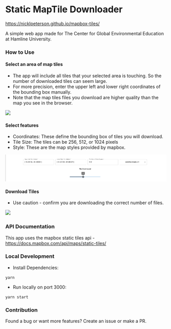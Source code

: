 # Static MapTile Downloader

https://nicklpeterson.github.io/mapbox-tiles/

A simple web app made for The Center for Global Environmental Education at Hamline University.

### How to Use

#### Select an area of map tiles

- The app will include all tiles that your selected area is touching. So the number of downloaded tiles can seem large. 
- For more precision, enter the upper left and lower right coordinates of the bounding box manually.
- Note that the map tiles files you download are higher quality than the map you see in the browser.

![](resources/select-area.gif)

#### Select features

- Coordinates: These define the bounding box of tiles you will download.
- Tile Size: The tiles can be 256, 512, or 1024 pixels
- Style: These are the map styles provided by mapbox.

![](resources/select-features.gif)

#### Download Tiles

- Use caution - confirm you are downloading the correct number of files.

![](resources/download-tiles.gif)


### API Documentation

This app uses the mapbox static tiles api - https://docs.mapbox.com/api/maps/static-tiles/ 


### Local Development

- Install Dependencies:
```
yarn
```

- Run locally on port 3000:
```
yarn start
```

### Contribution

Found a bug or want more features? Create an issue or make a PR.

